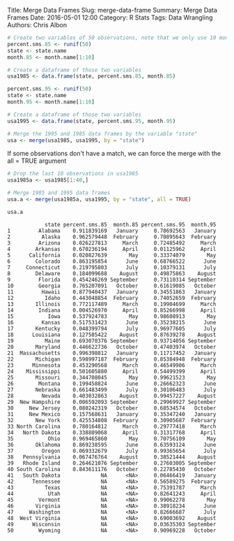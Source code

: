 Title: Merge Data Frames
Slug: merge-data-frame
Summary: Merge Data Frames
Date: 2016-05-01 12:00
Category: R Stats
Tags: Data Wrangling
Authors: Chris Albon




```R
# Create two variables of 50 observations, note that we only use 10 month names, because to be combined into a dataset all variables must have the same number of lengths OR be a multiple of the longest length.
percent.sms.85 <- runif(50)
state <- state.name
month.85 <- month.name[1:10]
```


```R
# Create a dataframe of those two variables
usa1985 <- data.frame(state, percent.sms.85, month.85)
```


```R
percent.sms.95 <- runif(50)
state <- state.name
month.95 <- month.name[1:10]
```


```R
# Create a dataframe of those two variables
usa1995 <- data.frame(state, percent.sms.95, month.95)
```


```R
# Merge the 1995 and 1985 data frames by the variable "state"
usa <- merge(usa1985, usa1995, by = "state")
```

If some observations don't have a match, we can force the merge with the all = TRUE argument


```R
# Drop the last 10 observations in usa1985
usa1985a <- usa1985[1:40,]
```


```R
# Merge 1985 and 1995 data frames
usa.a <- merge(usa1985a, usa1995, by = "state", all = TRUE)
```


```R
usa.a
```




                state percent.sms.85  month.85 percent.sms.95  month.95
    1         Alabama    0.911839169   January     0.78692563   January
    2          Alaska    0.962579448  February     0.70895643  February
    3         Arizona    0.026227813     March     0.72485492     March
    4        Arkansas    0.670236194     April     0.01125962     April
    5      California    0.020827639       May     0.33374079       May
    6        Colorado    0.863195854      June     0.68766522      June
    7     Connecticut    0.219795803      July     0.10379131      July
    8        Delaware    0.184099688    August     0.49875863    August
    9         Florida    0.454246269 September     0.73110314 September
    10        Georgia    0.765207091   October     0.61619085   October
    11         Hawaii    0.877940437   January     0.34551863   January
    12          Idaho    0.443048854  February     0.74052659  February
    13       Illinois    0.772117489     March     0.19904699     March
    14        Indiana    0.004526970     April     0.85266998     April
    15           Iowa    0.537924783       May     0.98608913       May
    16         Kansas    0.517531423      June     0.35238215      June
    17       Kentucky    0.048399794      July     0.96977605      July
    18      Louisiana    0.127585422    August     0.87639278    August
    19          Maine    0.693070376 September     0.93714056 September
    20       Maryland    0.446622736   October     0.47403974   October
    21  Massachusetts    0.996398812   January     0.11717452   January
    22       Michigan    0.598997187  February     0.85384948  February
    23      Minnesota    0.453290568     March     0.46549906     March
    24    Mississippi    0.501605880     April     0.54499399     April
    25       Missouri    0.344708045       May     0.99621523       May
    26        Montana    0.199458824      June     0.26662323      June
    27       Nebraska    0.661483499      July     0.30106483      July
    28         Nevada    0.403032863    August     0.99457227    August
    29  New Hampshire    0.006592093 September     0.29969927 September
    30     New Jersey    0.080242319   October     0.68534574   October
    31     New Mexico    0.157568631   January     0.35347240   January
    32       New York    0.425534808  February     0.30905687  February
    33 North Carolina    0.780164812     March     0.29777418     March
    34   North Dakota    0.338809068     April     0.31317768     April
    35           Ohio    0.969465860       May     0.70756109       May
    36       Oklahoma    0.869238595      June     0.63593124      June
    37         Oregon    0.069332679      July     0.99365654      July
    38   Pennsylvania    0.067476764    August     0.38521444    August
    39   Rhode Island    0.264621076 September     0.27603005 September
    40 South Carolina    0.843611176   October     0.22785430   October
    41   South Dakota             NA      <NA>     0.06466419   January
    42      Tennessee             NA      <NA>     0.56589275  February
    43          Texas             NA      <NA>     0.75391787     March
    44           Utah             NA      <NA>     0.82641243     April
    45        Vermont             NA      <NA>     0.99062278       May
    46       Virginia             NA      <NA>     0.38918234      June
    47     Washington             NA      <NA>     0.82666687      July
    48  West Virginia             NA      <NA>     0.69003692    August
    49      Wisconsin             NA      <NA>     0.03635303 September
    50        Wyoming             NA      <NA>     0.90969228   October
